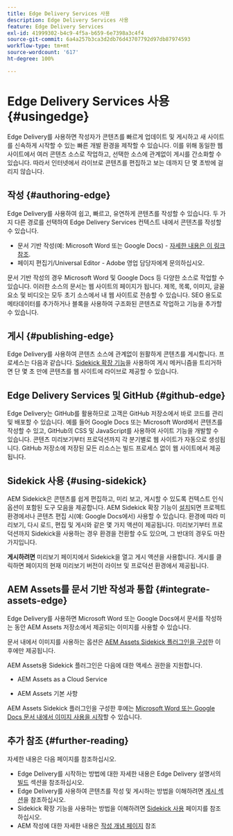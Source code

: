 ```yaml
---
title: Edge Delivery Services 사용
description: Edge Delivery Services 사용
feature: Edge Delivery Services
exl-id: 41999302-b4c9-4f5a-b659-6e7398a3c4f4
source-git-commit: 6a4a257b3ca3d2db76d43707792d97db87974593
workflow-type: tm+mt
source-wordcount: '617'
ht-degree: 100%

---
```


# Edge Delivery Services 사용 {#usingedge}

Edge Delivery를 사용하면 작성자가 콘텐츠를 빠르게 업데이트 및 게시하고 새 사이트를 신속하게 시작할 수 있는 빠른 개발 환경을 제작할 수 있습니다. 이를 위해 동일한 웹 사이트에서 여러 콘텐츠 소스로 작업하고, 선택한 소스에 관계없이 게시를 간소화할 수 있습니다. 따라서 인터넷에서 라이브로 콘텐츠를 편집하고 보는 데까지 단 몇 초밖에 걸리지 않습니다.

## 작성 {#authoring-edge}

Edge Delivery를 사용하여 쉽고, 빠르고, 유연하게 콘텐츠를 작성할 수 있습니다. 두 가지 다른 경로를 선택하여 Edge Delivery Services 컨텍스트 내에서 콘텐츠를 작성할 수 있습니다.

* 문서 기반 작성(예: Microsoft Word 또는 Google Docs) - [자세한 내용은 이 링크 참조](https://www.hlx.live/docs/authoring).
* 페이지 편집기/Universal Editor - Adobe 영업 담당자에게 문의하십시오.

문서 기반 작성의 경우 Microsoft Word 및 Google Docs 등 다양한 소스로 작업할 수 있습니다. 이러한 소스의 문서는 웹 사이트의 페이지가 됩니다. 제목, 목록, 이미지, 글꼴 요소 및 비디오는 모두 초기 소스에서 내 웹 사이트로 전송할 수 있습니다. SEO 용도로 메타데이터를 추가하거나 블록을 사용하여 구조화된 콘텐츠로 작업하고 기능을 추가할 수 있습니다.

## 게시 {#publishing-edge}

Edge Delivery를 사용하여 콘텐츠 소스에 관계없이 원활하게 콘텐츠를 게시합니다. 프로세스는 다음과 같습니다. [Sidekick 확장 기능](#using-sidekick)을 사용하여 게시 메커니즘을 트리거하면 단 몇 초 만에 콘텐츠를 웹 사이트에 라이브로 제공할 수 있습니다.

## Edge Delivery Services 및 GitHub {#github-edge}

Edge Delivery는 GitHub를 활용하므로 고객은 GitHub 저장소에서 바로 코드를 관리 및 배포할 수 있습니다. 예를 들어 Google Docs 또는 Microsoft Word에서 콘텐츠를 작성할 수 있고, GitHub의 CSS 및 JavaScript를 사용하여 사이트 기능을 개발할 수 있습니다. 콘텐츠 미리보기부터 프로덕션까지 각 분기별로 웹 사이트가 자동으로 생성됩니다. GitHub 저장소에 저장된 모든 리소스는 빌드 프로세스 없이 웹 사이트에서 제공됩니다.

## Sidekick 사용 {#using-sidekick}

AEM Sidekick은 콘텐츠를 쉽게 편집하고, 미리 보고, 게시할 수 있도록 컨텍스트 인식 옵션이 포함된 도구 모음을 제공합니다. AEM Sidekick 확장 기능이 [설치](https://www.hlx.live/docs/sidekick-extension)되면 프로젝트 환경에서나 콘텐츠 편집 시(예: Google Docs에서) 사용할 수 있습니다. 환경에 따라 미리보기, 다시 로드, 편집 및 게시와 같은 몇 가지 액션이 제공됩니다. 미리보기부터 프로덕션까지 Sidekick을 사용하는 경우 환경을 전환할 수도 있으며, 그 반대의 경우도 마찬가지입니다.

**게시하려면** 미리보기 페이지에서 Sidekick을 열고 게시 액션을 사용합니다. 게시를 클릭하면 페이지의 현재 미리보기 버전이 라이브 및 프로덕션 환경에서 제공됩니다.

## AEM Assets를 문서 기반 작성과 통합 {#integrate-assets-edge}

Edge Delivery를 사용하면 Microsoft Word 또는 Google Docs에서 문서를 작성하는 동안 AEM Assets 저장소에서 제공되는 이미지를 사용할 수 있습니다.

문서 내에서 이미지를 사용하는 옵션은 [AEM Assets Sidekick 플러그인을 구성](https://www.hlx.live/developer/configuring-aem-assets-sidekick-plugin)한 이후에만 제공됩니다.

AEM Assets용 Sidekick 플러그인은 다음에 대한 액세스 권한을 지원합니다.

* AEM Assets as a Cloud Service

* AEM Assets 기본 사항

AEM Assets Sidekick 플러그인을 구성한 후에는 [Microsoft Word 또는 Google Docs 문서 내에서 이미지 사용을 시작](https://www.hlx.live/docs/aem-assets-sidekick-plugin)할 수 있습니다.

## 추가 참조 {#further-reading}

자세한 내용은 다음 페이지를 참조하십시오.

* Edge Delivery를 시작하는 방법에 대한 자세한 내용은 Edge Delivery 설명서의 [빌드](https://www.hlx.live/docs/#build) 섹션을 참조하십시오.
* Edge Delivery를 사용하여 콘텐츠를 작성 및 게시하는 방법을 이해하려면 [게시 섹션](https://www.hlx.live/docs/authoring)을 참조하십시오.
* Sidekick 확장 기능을 사용하는 방법을 이해하려면 [Sidekick 사용](https://www.hlx.live/docs/sidekick) 페이지를 참조하십시오.
* AEM 작성에 대한 자세한 내용은 [작성 개념 페이지](https://experienceleague.adobe.com/docs/experience-manager-cloud-service/content/sites/authoring/getting-started/concepts.html) 참조
